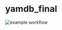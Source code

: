 # yamdb_final
![example workflow](https://github.com/basyna/yamdb_final/actions/workflows/yamdb_workflow.yml/badge.svg)
